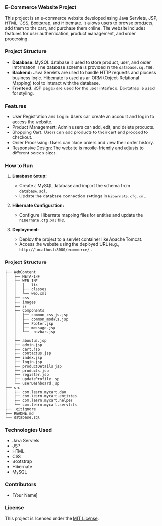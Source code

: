 ### E-Commerce Website Project

This project is an e-commerce website developed using Java Servlets, JSP, HTML, CSS, Bootstrap, and Hibernate. It allows users to browse products, add them to the cart, and purchase them online. The website includes features for user authentication, product management, and order processing.

### Project Structure
- **Database:** MySQL database is used to store product, user, and order information. The database schema is provided in the `database.sql` file.
- **Backend:** Java Servlets are used to handle HTTP requests and process business logic. Hibernate is used as an ORM (Object-Relational Mapping) tool to interact with the database.
- **Frontend:** JSP pages are used for the user interface. Bootstrap is used for styling.

### Features
- User Registration and Login: Users can create an account and log in to access the website.
- Product Management: Admin users can add, edit, and delete products.
- Shopping Cart: Users can add products to their cart and proceed to checkout.
- Order Processing: Users can place orders and view their order history.
- Responsive Design: The website is mobile-friendly and adjusts to different screen sizes.

### How to Run
1. **Database Setup:** 
   - Create a MySQL database and import the schema from `database.sql`.
   - Update the database connection settings in `hibernate.cfg.xml`.

2. **Hibernate Configuration:**
   - Configure Hibernate mapping files for entities and update the `hibernate.cfg.xml` file.

3. **Deployment:**
   - Deploy the project to a servlet container like Apache Tomcat.
   - Access the website using the deployed URL (e.g., `http://localhost:8080/ecommerce/`).

### Project Structure
```
├── WebContent
│   ├── META-INF
│   ├── WEB-INF
│   │   ├── lib
│   │   ├── classes
│   │   └── web.xml
│   ├── css
│   ├── images
│   ├── js
│   ├── Components
│   │   ├── common_css_js.jsp
│   │   ├── common_modals.jsp
│   │   ├── Footer.jsp
│   │   ├── message.jsp
│   │   └──  navbar.jsp
│   │   
│   ├── aboutus.jsp
│   ├── admin.jsp
│   ├── cart.jsp
│   ├── contactus.jsp
│   ├── index.jsp
│   ├── login.jsp
│   ├── productDetails.jsp
│   ├── products.jsp
│   ├── register.jsp
│   ├── updateProfile.jsp
│   └── userDashboard.jsp
├── src
│   ├── com.learn.mycart.dao
│   ├── com.learn.mycart.entities
│   ├── com.learn.mycart.helper
│   └── com.learn.mycart.servlets
├── .gitignore
├── README.md
└── database.sql
```

### Technologies Used
- Java Servlets
- JSP
- HTML
- CSS
- Bootstrap
- Hibernate
- MySQL

### Contributors
- [Your Name]

### License
This project is licensed under the [MIT License](LICENSE).
